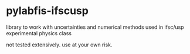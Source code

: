 # pylabfis-ifscusp
library to work with uncertainties and numerical methods used in ifsc/usp experimental physics class

not tested extensively. use at your own risk.
